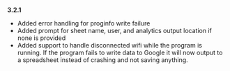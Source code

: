 **3.2.1**
- Added error handling for proginfo write failure
- Added prompt for sheet name, user, and analytics output location if none is provided
- Added support to handle disconnected wifi while the program is running. If the program fails to write data to Google it will now output to a spreadsheet instead of crashing and not saving anything.